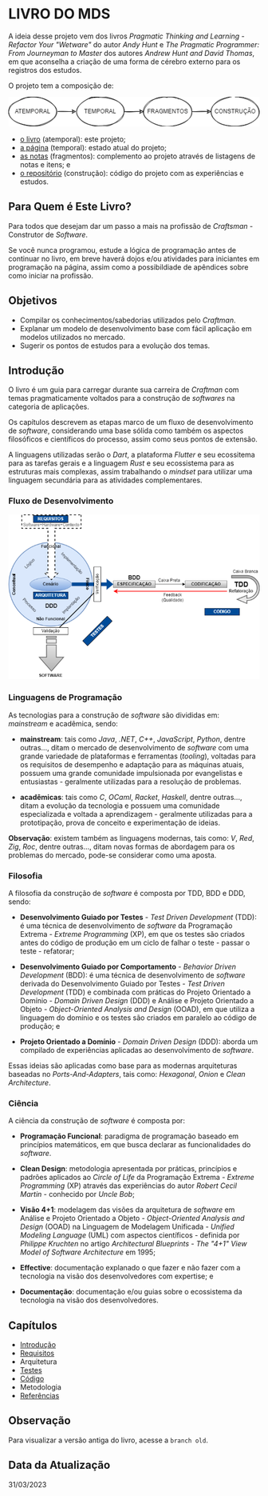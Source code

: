 # LIVRO DO MDS

A ideia desse projeto vem dos livros _Pragmatic Thinking and Learning - Refactor Your "Wetware"_ do autor _Andy Hunt_ e _The Pragmatic Programmer: From Journeyman to Master_ dos autores _Andrew Hunt and David Thomas_, em que aconselha a criação de uma forma de cérebro externo para os registros dos estudos.

O projeto tem a composição de:

![Composição do Projeto](./assets/introduction-project-composition.png 'Composição do Projeto')

- [o livro](https://github.com/mdssjc/mds/ 'o livro') (atemporal): este projeto;
- [a página](https://marcelo-mds.dev/ 'a página') (temporal): estado atual do projeto;
- [as notas](https://github.com/mdssjc/mds-notes/ 'as notas') (fragmentos): complemento ao projeto através de listagens de notas e itens; e
- [o repositório](https://github.com/mdssjc/ 'o repositório') (construção): código do projeto com as experiências e estudos.

## Para Quem é Este Livro?

Para todos que desejam dar um passo a mais na profissão de _Craftsman_ - Construtor de _Software_.

Se você nunca programou, estude a lógica de programação antes de continuar no livro, em breve haverá dojos e/ou atividades para iniciantes em programação na página, assim como a possibildiade de apêndices sobre como iniciar na profissão.

## Objetivos

- Compilar os conhecimentos/sabedorias utilizados pelo _Craftman_.
- Explanar um modelo de desenvolvimento base com fácil aplicação em modelos utilizados no mercado.
- Sugerir os pontos de estudos para a evolução dos temas.

## Introdução

O livro é um guia para carregar durante sua carreira de _Craftman_ com temas pragmaticamente voltados para a construção de _softwares_ na categoria de aplicações.

Os capítulos descrevem as etapas marco de um fluxo de desenvolvimento de _software_, considerando uma base sólida como também os aspectos filosóficos e científicos do processo, assim como seus pontos de extensão.

A linguagens utilizadas serão o _Dart_, a plataforma _Flutter_ e seu ecossitema para as tarefas gerais e a linguagem _Rust_ e seu ecossistema para as estruturas mais complexas, assim trabalhando o _mindset_ para utilizar uma linguagem secundária para as atividades complementares.

### Fluxo de Desenvolvimento

![Fluxo de Desenvolvimento](./assets/introduction-development-flow.png 'Fluxo de Desenvolvimento')

### Linguagens de Programação

As tecnologias para a construção de _software_ são divididas em: _mainstream_ e acadêmica, sendo:

- **mainstream**: tais como _Java_, _.NET_, _C++_, _JavaScript_, _Python_, dentre outras..., ditam o mercado de desenvolvimento de _software_ com uma grande variedade de plataformas e ferramentas (_tooling_), voltadas para os requisitos de desempenho e adaptação para as máquinas atuais, possuem uma grande comunidade impulsionada por evangelistas e entusiastas - geralmente utilizadas para a resolução de problemas.

- **acadêmicas**: tais como _C_, _OCaml_, _Racket_, _Haskell_, dentre outras..., ditam a evolução da tecnologia e possuem uma comunidade especializada e voltada a aprendizagem - geralmente utilizadas para a prototipação, prova de conceito e experimentação de ideias.

**Observação**: existem também as linguagens modernas, tais como: _V_, _Red_, _Zig_, _Roc_, dentre outras..., ditam novas formas de abordagem para os problemas do mercado, pode-se considerar como uma aposta.

### Filosofia

A filosofia da construção de _software_ é composta por TDD, BDD e DDD, sendo:

- **Desenvolvimento Guiado por Testes** - _Test Driven Development_ (TDD): é uma técnica de desenvolvimento de _software_ da Programação Extrema - _Extreme Programming_ (XP), em que os testes são criados antes do código de produção em um ciclo de falhar o teste - passar o teste - refatorar;

- **Desenvolvimento Guiado por Comportamento** - _Behavior Driven Development_ (BDD): é uma técnica de desenvolvimento de _software_ derivada do Desenvolvimento Guiado por Testes - _Test Driven Development_ (TDD) e combinada com práticas do Projeto Orientado a Domínio - _Domain Driven Design_ (DDD) e Análise e Projeto Orientado a Objeto - _Object-Oriented Analysis and Design_ (OOAD), em que utiliza a linguagem do domínio e os testes são criados em paralelo ao código de produção; e

- **Projeto Orientado a Domínio** - _Domain Driven Design_ (DDD): aborda um compilado de experiências aplicadas ao desenvolvimento de _software_.

Essas ideias são aplicadas como base para as modernas arquiteturas baseadas no _Ports-And-Adapters_, tais como: _Hexagonal_, _Onion_ e _Clean Architecture_.

### Ciência

A ciência da construção de _software_ é composta por:

- **Programação Funcional**: paradigma de programação baseado em princípios matemáticos, em que busca declarar as funcionalidades do _software_.

- **Clean Design**: metodologia apresentada por práticas, princípios e padrões aplicados ao _Circle of Life_ da Programação Extrema - _Extreme Programming_ (XP) através das experiências do autor _Robert Cecil Martin_ - conhecido por _Uncle Bob_;

- **Visão 4+1**: modelagem das visões da arquitetura de _software_ em Análise e Projeto Orientado a Objeto - _Object-Oriented Analysis and Design_ (OOAD) na Linguagem de Modelagem Unificada - _Unified Modeling Language_ (UML) com aspectos científicos - definida por _Philippe Kruchten_ no artigo _Architectural Blueprints - The "4+1" View Model of Software Architecture_ em 1995;

- **Effective**: documentação explanado o que fazer e não fazer com a tecnologia na visão dos desenvolvedores com expertise; e

- **Documentação**: documentação e/ou guias sobre o ecossistema da tecnologia na visão dos desenvolvedores.

## Capítulos

- [Introdução](readme.md 'Introdução')
- [Requisitos](requirements/readme.md 'Requisitos')
- Arquitetura
- [Testes](testing/readme.md 'Testes')
- [Código](coding/readme.md 'Código')
- Metodologia
- [Referências](references.md 'Referências')

## Observação

Para visualizar a versão antiga do livro, acesse a `branch old`.

## Data da Atualização

31/03/2023

